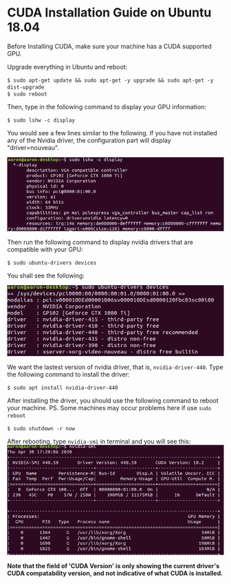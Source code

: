 # CUDA Installation Guide on Ubuntu 18.04

Before Installing CUDA, make sure your machine has a CUDA supported GPU.

Upgrade everything in Ubuntu and reboot:
```
$ sudo apt-get update && sudo apt-get -y upgrade && sudo apt-get -y dist-upgrade
$ sudo reboot
```

Then, type in the following command to display your GPU information:
```
$ sudo lshw -c display
```
You would see a few lines similar to the following. If you have not installed any of the Nvidia driver, the configuration part will display "driver=nouveau".

![display_GPU_info](/CUDA_Guide/display_GPU_info.png)

Then run the following command to display nvidia drivers that are compatible with your GPU:
```
$ sudo ubuntu-drivers devices
```
You shall see the following:

![display_available_driver](/CUDA_Guide/display_available_driver.png)

We want the lastest version of nvidia driver, that is, `nvidia-driver-440`. Type the following command to install the driver:
```
$ sudo apt install nvidia-driver-440
```
After installing the driver, you should use the following command to reboot your machine. PS. Some machines may occur problems here if use `sudo reboot`
```
$ sudo shutdown -r now
```
After rebooting, type `nvidia-smi` in terminal and you will see this:
![nvidia_driver](/CUDA_Guide/nvidia-driver.png)

**Note that the field of 'CUDA Version' is only showing the current driver's CUDA compatability version, and not indicative of what CUDA is installed.**
